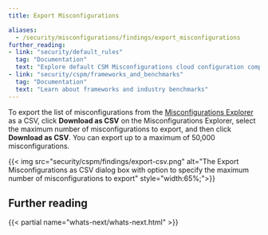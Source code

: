 ```yaml
---
title: Export Misconfigurations

aliases:
  - /security/misconfigurations/findings/export_misconfigurations
further_reading:
- link: "security/default_rules"
  tag: "Documentation"
  text: "Explore default CSM Misconfigurations cloud configuration compliance rules"
- link: "security/cspm/frameworks_and_benchmarks"
  tag: "Documentation"
  text: "Learn about frameworks and industry benchmarks"
---
```


To export the list of misconfigurations from the [Misconfigurations Explorer][1] as a CSV, click **Download as CSV** on the Misconfigurations Explorer, select the maximum number of misconfigurations to export, and then click **Download as CSV**. You can export up to a maximum of 50,000 misconfigurations.

{{< img src="security/cspm/findings/export-csv.png" alt="The Export Misconfigurations as CSV dialog box with option to specify the maximum number of misconfigurations to export" style="width:65%;">}}

## Further reading

{{< partial name="whats-next/whats-next.html" >}}

[1]: https://app.datadoghq.com/security/compliance
